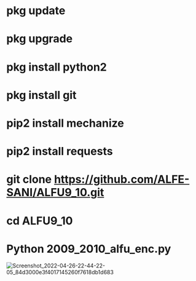 # pkg update

# pkg upgrade

# pkg install python2

# pkg install git

# pip2 install mechanize

# pip2 install requests

# git clone https://github.com/ALFE-SANI/ALFU9_10.git

# cd ALFU9_10

# Python 2009_2010_alfu_enc.py
![Screenshot_2022-04-26-22-44-22-05_84d3000e3f4017145260f7618db1d683](https://user-images.githubusercontent.com/104365166/165353916-76136553-1365-4ffb-9a15-edd6048af34f.jpg)
